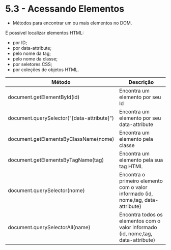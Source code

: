 # 5.3 - Acessando Elementos

- Métodos para encontrar um ou mais elementos no DOM.

É possível localizar elementos HTML:

- por ID;
- por data-attribute;
- pelo nome da tag;
- pelo nome da classe;
- por seletores CSS;
- por coleções de objetos HTML.

| Método                                   | Descrição                                                        |
| ---------------------------------------- | ---------------------------------------------------------------- |
| document.getElementById(id)              | Encontra um elemento por seu Id                                  |
| document.querySelector("[data-attribute]") | Encontra um elemento por seu data-attribute                      |
| document.getElementsByClassName(nome)    | Encontra um elemento pela classe                                 |
| document.getElementsByTagName(tag)       | Encontra um elemento pela sua tag HTML                           |
| document.querySelector(nome)             | Encontra o primeiro elemento com o valor informado (id, nome,tag, data-attribute) |
| document.querySelectorAll(name)          | Encontra todos os elementos com o valor informado (id, nome,tag, data-attribute) |
